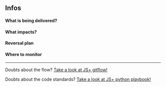 ## Infos

[comment]: <> ([Task name on sprint board]&#40;https://juntossomosmais.monday.com/boards/XXX/pulses/XXX&#41;)

#### What is being delivered?

[comment]: <> (Describe here all the changes that will be made and what the expected result is.)

#### What impacts?

[comment]: <> (Describe what impacts this delivery has and whether it can cause side effects in other parts of the application.)

#### Reversal plan

[comment]: <> (Describe which plan we should follow if this delivery has to be reversed.)

[comment]: <> (Ex.: Revert applied migrations, revert commits, redeploy the application via Azure DevOps)

#### Where to monitor

[comment]: <> (Describe how this delivery can be monitored to ensure that it works.)

[comment]: <> (Ex.:)

[comment]: <> (- [Specific Kibana query name]&#40;https://c25f30b57a754b69b1d6117afcdf45dc.us-east-1.aws.found.io:9243/&#41;)

---
Doubts about the flow?
[Take a look at JS+ gitflow!](https://github.com/juntossomosmais/gitflow/blob/main/gitflow/backend/README.md)

Doubts about the code standards?
[Take a look at JS+ python playbook!](https://github.com/juntossomosmais/playbook/blob/master/backend/python.md)
